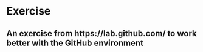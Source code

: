 # Exercise 
<h2> An exercise from https://lab.github.com/ to work better with the GitHub environment

